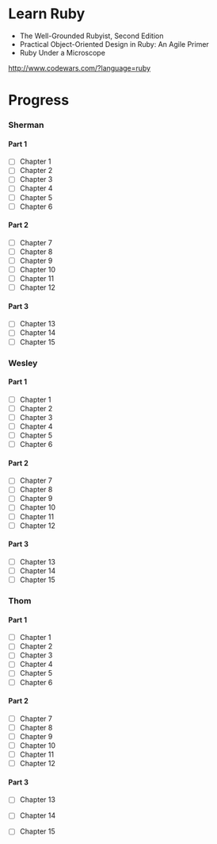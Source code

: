 # Learn Ruby

* The Well-Grounded Rubyist, Second Edition
* Practical Object-Oriented Design in Ruby: An Agile Primer
* Ruby Under a Microscope

http://www.codewars.com/?language=ruby

# Progress

### Sherman

#### Part 1
- [ ] Chapter 1
- [ ] Chapter 2
- [ ] Chapter 3
- [ ] Chapter 4
- [ ] Chapter 5
- [ ] Chapter 6
#### Part 2
- [ ] Chapter 7
- [ ] Chapter 8
- [ ] Chapter 9
- [ ] Chapter 10
- [ ] Chapter 11
- [ ] Chapter 12
#### Part 3
- [ ] Chapter 13
- [ ] Chapter 14
- [ ] Chapter 15

### Wesley

#### Part 1
- [ ] Chapter 1
- [ ] Chapter 2
- [ ] Chapter 3
- [ ] Chapter 4
- [ ] Chapter 5
- [ ] Chapter 6
#### Part 2
- [ ] Chapter 7
- [ ] Chapter 8
- [ ] Chapter 9
- [ ] Chapter 10
- [ ] Chapter 11
- [ ] Chapter 12
#### Part 3
- [ ] Chapter 13
- [ ] Chapter 14
- [ ] Chapter 15

### Thom

#### Part 1
- [ ] Chapter 1
- [ ] Chapter 2
- [ ] Chapter 3
- [ ] Chapter 4
- [ ] Chapter 5
- [ ] Chapter 6
#### Part 2
- [ ] Chapter 7
- [ ] Chapter 8
- [ ] Chapter 9
- [ ] Chapter 10
- [ ] Chapter 11
- [ ] Chapter 12
#### Part 3
- [ ] Chapter 13
- [ ] Chapter 14
- [ ] Chapter 15

